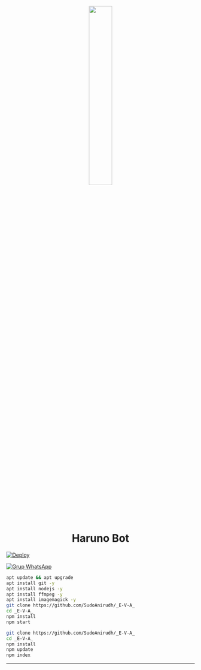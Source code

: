 <p align="center">
	<img src="https://telegra.ph/file/fd4230902e75d397d8667.jpg" width="35%" style="margin-left: auto;margin-right: auto;display: block;">
</p>
<h1 align="center">Haruno Bot</h1>


[![Deploy](https://www.herokucdn.com/deploy/button.svg)](https://heroku.com/deploy?template=https://github.com/SudoAnirudh/_E-V-A_)

[![Grup WhatsApp](https://img.shields.io/badge/WhatsApp-25D366?style=for-the-badge&logo=whatsapp&logoColor=white)](https://wa.me/message/3UE3B6RT7XTLE1)


```bash
apt update && apt upgrade
apt install git -y
apt install nodejs -y
apt install ffmpeg -y
apt install imagemagick -y
git clone https://github.com/SudoAnirudh/_E-V-A_
cd _E-V-A_
npm install
npm start
```

```bash
git clone https://github.com/SudoAnirudh/_E-V-A_
cd _E-V-A_
npm install
npm update
npm index
```

---------